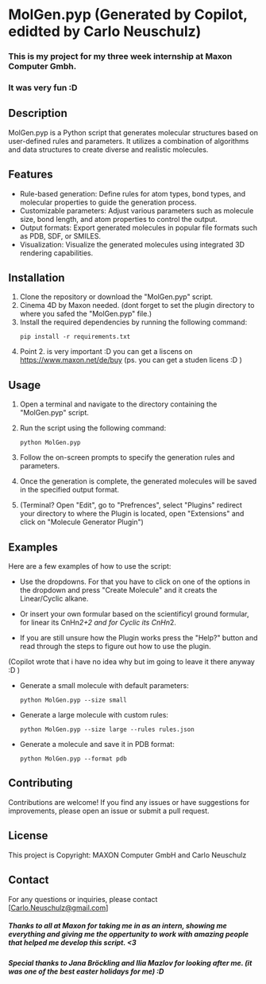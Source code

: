 # MolGen.pyp (Generated by Copilot, edidted by Carlo Neuschulz)

### This is my project for my three week internship at Maxon Computer Gmbh.
### It was very fun :D

## Description
MolGen.pyp is a Python script that generates molecular structures based on user-defined rules and parameters. It utilizes a combination of algorithms and data structures to create diverse and realistic molecules.

## Features
- Rule-based generation: Define rules for atom types, bond types, and molecular properties to guide the generation process.
- Customizable parameters: Adjust various parameters such as molecule size, bond length, and atom properties to control the output.
- Output formats: Export generated molecules in popular file formats such as PDB, SDF, or SMILES.
- Visualization: Visualize the generated molecules using integrated 3D rendering capabilities.

## Installation
1. Clone the repository or download the "MolGen.pyp" script.
2. Cinema 4D by Maxon needed. (dont forget to set the plugin directory to where you safed the "MolGen.pyp" file.) 
3. Install the required dependencies by running the following command:
    ```
    pip install -r requirements.txt
    ```
4. Point 2. is very important :D you can get a liscens on https://www.maxon.net/de/buy 
(ps. you can get a studen licens :D )
## Usage
1. Open a terminal  and navigate to the directory containing the "MolGen.pyp" script. 
2. Run the script using the following command:
    ```
    python MolGen.pyp
    ```
3. Follow the on-screen prompts to specify the generation rules and parameters.
4. Once the generation is complete, the generated molecules will be saved in the specified output format.

5. (Terminal? Open "Edit", go to "Prefrences", select "Plugins" redirect your directory to where the Plugin is located, open "Extensions" and click on "Molecule Generator Plugin")

## Examples
Here are a few examples of how to use the script:

- Use the dropdowns. For that you have to click on one of the options in the dropdown and press "Create Molecule" and it creats the Linear/Cyclic alkane.

- Or insert your own formular based on the scientificyl ground formular, for linear its CnHn*2+2 and for Cyclic its CnHn*2. 

- If you are still unsure how the Plugin works press the "Help?" button and read through the steps to figure out how to use the plugin.

(Copilot wrote that i have no idea why but im going to leave it there anyway :D )
- Generate a small molecule with default parameters:
  ```
  python MolGen.pyp --size small
  ```

- Generate a large molecule with custom rules:
  ```
  python MolGen.pyp --size large --rules rules.json
  ```

- Generate a molecule and save it in PDB format:
  ```
  python MolGen.pyp --format pdb
  ```

## Contributing
Contributions are welcome! If you find any issues or have suggestions for improvements, please open an issue or submit a pull request.

## License
This project is Copyright: MAXON Computer GmbH and Carlo Neuschulz 

## Contact
For any questions or inquiries, please contact [Carlo.Neuschulz@gmail.com]

##### Thanks to all at Maxon for taking me in as an intern, showing me everything and giving me the oppertunity to work with amazing people that helped me develop this script. <3
##### Special thanks to Jana Bröckling and Ilia Mazlov for looking after me. (it was one of the best easter holidays for me) :D